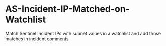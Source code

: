 # AS-Incident-IP-Matched-on-Watchlist
Match Sentinel incident IPs with subnet values in a watchlist and add those matches in incident comments
